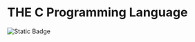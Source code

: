 # THE C Programming Language

![Static Badge](https://img.shields.io/badge/Book-The_programming_language-blue?link=https%3A%2F%2Fwww.amazon.com%2FProgramming-Language-2nd-Brian-Kernighan%2Fdp%2F0131103628)
